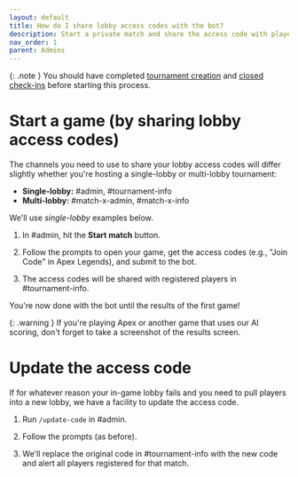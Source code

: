 ```yaml
---
layout: default
title: How do I share lobby access codes with the bot?
description: Start a private match and share the access code with players
nav_order: 1
parent: Admins
---
```


{: .note }
You should have completed [tournament creation](/admins/create) and [closed check-ins](/admins/check-ins) before starting this process.

Start a game (by sharing lobby access codes)
============

The channels you need to use to share your lobby access codes will differ slightly whether you're hosting a single-lobby or multi-lobby tournament:

* **Single-lobby:** #admin, #tournament-info
* **Multi-lobby:** #match-x-admin, #match-x-info

We'll use *single-lobby* examples below.

1.  In #admin, hit the **Start match** button.

2.  Follow the prompts to open your game, get the access codes (e.g., "Join Code" in Apex Legends), and submit to the bot.

3.  The access codes will be shared with registered players in #tournament-info.

You're now done with the bot until the results of the first game!

{: .warning }
If you're playing Apex or another game that uses our AI scoring, don't forget to take a screenshot of the results screen.

Update the access code
======================

If for whatever reason your in-game lobby fails and you need to pull players into a new lobby, we have a facility to update the access code.

1.  Run `/update-code` in #admin.

2.  Follow the prompts (as before).

3.  We'll replace the original code in #tournament-info with the new code and alert all players registered for that match.

